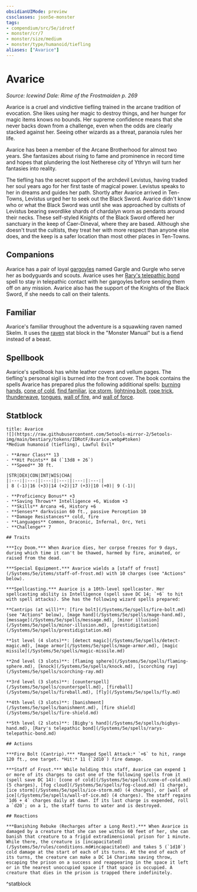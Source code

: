 ```yaml
---
obsidianUIMode: preview
cssclasses: json5e-monster
tags:
- compendium/src/5e/idrotf
- monster/cr/7
- monster/size/medium
- monster/type/humanoid/tiefling
aliases: ["Avarice"]
---
```

# Avarice
*Source: Icewind Dale: Rime of the Frostmaiden p. 269*  

Avarice is a cruel and vindictive tiefling trained in the arcane tradition of evocation. She likes using her magic to destroy things, and her hunger for magic items knows no bounds. Her supreme confidence means that she never backs down from a challenge, even when the odds are clearly stacked against her. Seeing other wizards as a threat, paranoia rules her life.

Avarice has been a member of the Arcane Brotherhood for almost two years. She fantasizes about rising to fame and prominence in record time and hopes that plundering the lost Netherese city of Ythryn will turn her fantasies into reality.

The tiefling has the secret support of the archdevil Levistus, having traded her soul years ago for her first taste of magical power. Levistus speaks to her in dreams and guides her path. Shortly after Avarice arrived in Ten-Towns, Levistus urged her to seek out the Black Sword. Avarice didn't know who or what the Black Sword was until she was approached by cultists of Levistus bearing swordlike shards of chardalyn worn as pendants around their necks. These self-styled Knights of the Black Sword offered her sanctuary in the keep of Caer-Dineval, where they are based. Although she doesn't trust the cultists, they treat her with more respect than anyone else does, and the keep is a safer location than most other places in Ten-Towns.

## Companions

Avarice has a pair of loyal [gargoyles](/Systems/5e/bestiary/elemental/gargoyle.md) named Gargle and Gurgle who serve her as bodyguards and scouts. Avarice uses her [Rary's telepathic bond](/Systems/5e/spells/rarys-telepathic-bond.md) spell to stay in telepathic contact with her gargoyles before sending them off on any mission. Avarice also has the support of the Knights of the Black Sword, if she needs to call on their talents.

## Familiar

Avarice's familiar throughout the adventure is a squawking raven named Skelm. It uses the [raven](/Systems/5e/bestiary/beast/raven.md) stat block in the "Monster Manual" but is a fiend instead of a beast.

## Spellbook

Avarice's spellbook has white leather covers and vellum pages. The tiefling's personal sigil is burned into the front cover. The book contains the spells Avarice has prepared plus the following additional spells: [burning hands](/Systems/5e/spells/burning-hands.md), [cone of cold](/Systems/5e/spells/cone-of-cold.md), [find familiar](/Systems/5e/spells/find-familiar.md), [ice storm](/Systems/5e/spells/ice-storm.md), [lightning bolt](/Systems/5e/spells/lightning-bolt.md), [rope trick](/Systems/5e/spells/rope-trick.md), [thunderwave](/Systems/5e/spells/thunderwave.md), [tongues](/Systems/5e/spells/tongues.md), [wall of fire](/Systems/5e/spells/wall-of-fire.md), and [wall of force](/Systems/5e/spells/wall-of-force.md).

## Statblock

```ad-statblock
title: Avarice
![](https://raw.githubusercontent.com/5etools-mirror-2/5etools-img/main/bestiary/tokens/IDRotF/Avarice.webp#token)
*Medium humanoid (tiefling), Lawful Evil*

- **Armor Class** 13
- **Hit Points** 84 (`13d8 + 26`)
- **Speed** 30 ft.

|STR|DEX|CON|INT|WIS|CHA|
|:---:|:---:|:---:|:---:|:---:|:---:|
| 8 (-1)|16 (+3)|14 (+2)|17 (+3)|10 (+0)| 9 (-1)|

- **Proficiency Bonus** +3
- **Saving Throws** Intelligence +6, Wisdom +3
- **Skills** Arcana +6, History +6
- **Senses** darkvision 60 ft., passive Perception 10
- **Damage Resistances** cold, fire
- **Languages** Common, Draconic, Infernal, Orc, Yeti
- **Challenge** 7

## Traits

***Icy Doom.*** When Avarice dies, her corpse freezes for 9 days, during which time it can't be thawed, harmed by fire, animated, or raised from the dead.

***Special Equipment.*** Avarice wields a [staff of frost](/Systems/5e/items/staff-of-frost.md) with 10 charges (see "Actions" below).

***Spellcasting.*** Avarice is a 10th-level spellcaster. Her spellcasting ability is Intelligence (spell save DC 14; `+6` to hit with spell attacks). She has the following wizard spells prepared:

**Cantrips (at will)**: [fire bolt](/Systems/5e/spells/fire-bolt.md) (see "Actions" below), [mage hand](/Systems/5e/spells/mage-hand.md), [message](/Systems/5e/spells/message.md), [minor illusion](/Systems/5e/spells/minor-illusion.md), [prestidigitation](/Systems/5e/spells/prestidigitation.md)

**1st level (4 slots)**: [detect magic](/Systems/5e/spells/detect-magic.md), [mage armor](/Systems/5e/spells/mage-armor.md), [magic missile](/Systems/5e/spells/magic-missile.md)

**2nd level (3 slots)**: [flaming sphere](/Systems/5e/spells/flaming-sphere.md), [knock](/Systems/5e/spells/knock.md), [scorching ray](/Systems/5e/spells/scorching-ray.md)

**3rd level (3 slots)**: [counterspell](/Systems/5e/spells/counterspell.md), [fireball](/Systems/5e/spells/fireball.md), [fly](/Systems/5e/spells/fly.md)

**4th level (3 slots)**: [banishment](/Systems/5e/spells/banishment.md), [fire shield](/Systems/5e/spells/fire-shield.md)

**5th level (2 slots)**: [Bigby's hand](/Systems/5e/spells/bigbys-hand.md), [Rary's telepathic bond](/Systems/5e/spells/rarys-telepathic-bond.md)

## Actions

***Fire Bolt (Cantrip).*** *Ranged Spell Attack:* `+6` to hit, range 120 ft., one target. *Hit:* 11 (`2d10`) fire damage.

***Staff of Frost.*** While holding this staff, Avarice can expend 1 or more of its charges to cast one of the following spells from it (spell save DC 14): [cone of cold](/Systems/5e/spells/cone-of-cold.md) (5 charges), [fog cloud](/Systems/5e/spells/fog-cloud.md) (1 charge), [ice storm](/Systems/5e/spells/ice-storm.md) (4 charges), or [wall of ice](/Systems/5e/spells/wall-of-ice.md) (4 charges). The staff regains `1d6 + 4` charges daily at dawn. If its last charge is expended, roll a `d20`; on a 1, the staff turns to water and is destroyed.

## Reactions

***Banishing Rebuke (Recharges after a Long Rest).*** When Avarice is damaged by a creature that she can see within 60 feet of her, she can banish that creature to a frigid extradimensional prison for 1 minute. While there, the creature is [incapacitated](/Systems/5e/rules/conditions.md#incapacitated) and takes 5 (`1d10`) cold damage at the start of each of its turns. At the end of each of its turns, the creature can make a DC 14 Charisma saving throw, escaping the prison on a success and reappearing in the space it left or in the nearest unoccupied space if that space is occupied. A creature that dies in the prison is trapped there indefinitely.
```
^statblock